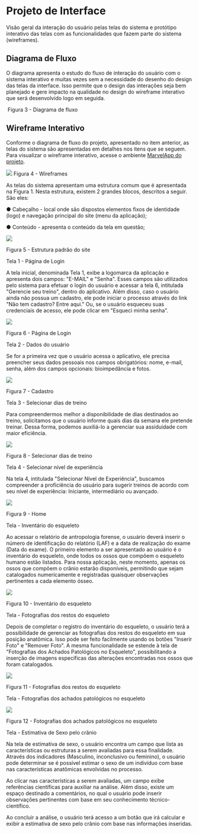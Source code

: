 
# Projeto de Interface

Visão geral da interação do usuário pelas telas do sistema e protótipo interativo das telas com as funcionalidades que fazem parte do sistema (wireframes).

## Diagrama de Fluxo

O diagrama apresenta o estudo do fluxo de interação do usuário com o sistema interativo e  muitas vezes sem a necessidade do desenho do design das telas da interface. Isso permite que o design das interações seja bem planejado e gere impacto na qualidade no design do wireframe interativo que será desenvolvido logo em seguida.

<img src ="">
Figura 3 - Diagrama de fluxo

## Wireframe Interativo

Conforme o diagrama de fluxo do projeto, apresentado no item anterior, as telas do sistema são apresentadas em detalhes nos itens que se seguem. Para visualizar o wireframe interativo, acesse o ambiente <a href="https://marvelapp.com/prototype/f10e001">MarvelApp do projeto</a>.

<img src ="[https://github.com/ICEI-PUC-Minas-PMV-ADS/pmv-ads-2024-1-e3-proj-mov-t3-pmv-ads-2023-1-e3-proj-mov-t3-evofit/blob/main/docs/img/Projeto%20de%20Interface/Diagrama%20de%20Fluxo%20-%20EvoFit.png">
Figura 4 - Wireframes

As telas do sistema apresentam uma estrutura comum que é apresentada na Figura 1. Nesta estrutura, existem 2 grandes blocos, descritos a seguir. 
São eles:

●	Cabeçalho - local onde são dispostos elementos fixos de identidade (logo) e navegação principal do site (menu da aplicação);

●	Conteúdo - apresenta o conteúdo da tela em questão;

<img src ="https://github.com/ICEI-PUC-Minas-PMV-ADS/pmv-ads-2024-1-e3-proj-mov-t3-pmv-ads-2023-1-e3-proj-mov-t3-evofit/blob/main/docs/img/Projeto%20de%20Interface/tela%200.png">

Figura 5 - Estrutura padrão do site


Tela 1 - Página de Login

A tela inicial, denominada Tela 1, exibe a logomarca da aplicação e apresenta dois campos: "E-MAIL" e "Senha". Esses campos são utilizados pelo sistema para efetuar o login do usuário e acessar a tela 6, intitulada "Gerencie seu treino", dentro do aplicativo. Além disso, caso o usuário ainda não possua um cadastro, ele pode iniciar o processo através do link "Não tem cadastro? Entre aqui." Ou, se o usuário esqueceu suas credenciais de acesso, ele pode clicar em "Esqueci minha senha".

<img src ="https://github.com/ICEI-PUC-Minas-PMV-ADS/pmv-ads-2024-1-e3-proj-mov-t3-pmv-ads-2023-1-e3-proj-mov-t3-evofit/blob/main/docs/img/Projeto%20de%20Interface/tela%201.png">

Figura 6 - Página de Login 


Tela 2 - Dados do usuário 

Se for a primeira vez que o usuário acessa o aplicativo, ele precisa preencher seus dados pessoais nos campos obrigatórios: nome, e-mail, senha, além dos campos opcionais: bioimpedância e fotos.

<img src ="https://github.com/ICEI-PUC-Minas-PMV-ADS/pmv-ads-2024-1-e3-proj-mov-t3-pmv-ads-2023-1-e3-proj-mov-t3-evofit/blob/main/docs/img/Projeto%20de%20Interface/tela%202.png">

Figura 7 - Cadastro


Tela 3 - Selecionar dias de treino

Para compreendermos melhor a disponibilidade de dias destinados ao treino, solicitamos que o usuário informe quais dias da semana ele pretende treinar. Dessa forma, podemos auxiliá-lo a gerenciar sua assiduidade com maior eficiência.

<img src ="https://github.com/ICEI-PUC-Minas-PMV-ADS/pmv-ads-2024-1-e3-proj-mov-t3-pmv-ads-2023-1-e3-proj-mov-t3-evofit/blob/main/docs/img/Projeto%20de%20Interface/tela%203.png">

Figura 8 - Selecionar dias de treino


Tela 4 - Selecionar nível de experiência

Na tela 4, intitulada "Selecionar Nível de Experiência", buscamos compreender a proficiência do usuário para sugerir treinos de acordo com seu nível de experiência: Iniciante, intermediário ou avançado.

<img src ="https://github.com/ICEI-PUC-Minas-PMV-ADS/pmv-ads-2024-1-e3-proj-mov-t3-pmv-ads-2023-1-e3-proj-mov-t3-evofit/blob/main/docs/img/Projeto%20de%20Interface/tela%204.png">

Figura 9 - Home


Tela - Inventário do esqueleto

Ao acessar o relatório de antropologia forense, o usuário deverá inserir o número de identificação do relatório (LAF) e a data de realização do exame (Data do exame). O primeiro elemento a ser apresentado ao usuário é o inventário do esqueleto, onde todos os ossos que compõem o esqueleto humano estão listados. Para nossa aplicação, neste momento, apenas os ossos que compõem o crânio estarão disponíveis, permitindo que sejam catalogados numericamente e registradas quaisquer observações pertinentes a cada elemento ósseo.


<img src ="https://github.com/ICEI-PUC-Minas-PMV-ADS/pmv-ads-2023-2-e2-proj-int-t6-forensic-bones/blob/main/docs/img/_%20Wireframe%20%20(Forensic%20Bones)%20_Figura%206%20-%20Invent%C3%A1rio%20do%20esqueleto.png">

Figura 10 - Inventário do esqueleto

Tela - Fotografias dos restos do esqueleto

Depois de completar o registro do inventário do esqueleto, o usuário terá a possibilidade de gerenciar as fotografias dos restos do esqueleto em sua posição anatômica. Isso pode ser feito facilmente usando os botões "Inserir Foto" e "Remover Foto". A mesma funcionalidade se estende à tela de "Fotografias dos Achados Patológicos no Esqueleto", possibilitando a inserção de imagens específicas das alterações encontradas nos ossos que foram catalogados.

<img src ="https://github.com/ICEI-PUC-Minas-PMV-ADS/pmv-ads-2023-2-e2-proj-int-t6-forensic-bones/blob/main/docs/img/_%20Wireframe%20%20(Forensic%20Bones)%20_Figura%207-%20Fotografias%20dos%20restos%20do%20esqueleto.png">

Figura 11 - Fotografias dos restos do esqueleto


Tela - Fotografias dos achados patológicos no esqueleto

<img src ="https://github.com/ICEI-PUC-Minas-PMV-ADS/pmv-ads-2023-2-e2-proj-int-t6-forensic-bones/blob/main/docs/img/_%20Wireframe%20%20(Forensic%20Bones)%20_Figura%208-%20Fotografias%20dos%20achados%20patol%C3%B3gicos%20no%20esqueleto.png">

Figura 12 - Fotografias dos achados patológicos no esqueleto


Tela - Estimativa de Sexo pelo crânio

Na tela de estimativa de sexo, o usuário encontra um campo que lista as características ou estruturas a serem avaliadas para essa finalidade. Através dos indicadores (Masculino, inconclusivo ou feminino), o usuário pode determinar se é possível estimar o sexo de um indivíduo com base nas características anatômicas envolvidas no processo.

Ao clicar nas características a serem avaliadas, um campo exibe referências científicas para auxiliar na análise. Além disso, existe um espaço destinado a comentários, no qual o usuário pode inserir observações pertinentes com base em seu conhecimento técnico-científico. 

Ao concluir a análise, o usuário terá acesso a um botão que irá calcular e exibir a estimativa de sexo pelo crânio com base nas informações inseridas.

